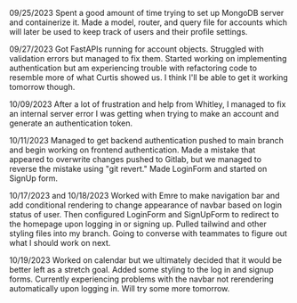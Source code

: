 09/25/2023
Spent a good amount of time trying to set up MongoDB server and containerize it. Made a model, router, and query file for accounts which will later be used to keep track of users and their profile settings.

09/27/2023
Got FastAPIs running for account objects. Struggled with validation errors but managed to fix them. Started working on implementing authentication but am experiencing trouble with refactoring code to resemble more of what Curtis showed us. I think I'll be able to get it working tomorrow though.

10/09/2023
After a lot of frustration and help from Whitley, I managed to fix an internal server error I was getting when trying to make an account and generate an authentication token.

10/11/2023
Managed to get backend authentication pushed to main branch and begin working on frontend authentication. Made a mistake that appeared to overwrite changes pushed to Gitlab, but we managed to reverse the mistake using "git revert." Made LoginForm and started on SignUp form.

10/17/2023 and 10/18/2023
Worked with Emre to make navigation bar and add conditional rendering to change appearance of navbar based on login status of user. Then configured LoginForm and SignUpForm to redirect to the homepage upon logging in or signing up. Pulled tailwind and other styling files into my branch. Going to converse with teammates to figure out what I should work on next.

10/19/2023
Worked on calendar but we ultimately decided that it would be better left as a stretch goal. Added some styling to the log in and signup forms. Currently experiencing problems with the navbar not rerendering automatically upon logging in. Will try some more tomorrow.
